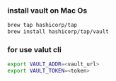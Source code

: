 ### install vault on Mac Os
```bash
brew tap hashicorp/tap
brew install hashicorp/tap/vault
```

### for use valut cli
```bash
export VAULT_ADDR=<vault_url>
export VAULT_TOKEN=<token>
```

